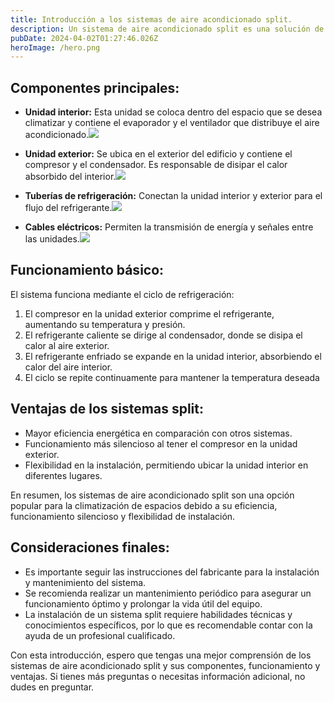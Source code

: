 ```yaml
---
title: Introducción a los sistemas de aire acondicionado split.
description: Un sistema de aire acondicionado split es una solución de climatización que se compone de dos unidades principales una unidad interior y una unidad exterior
pubDate: 2024-04-02T01:27:46.026Z
heroImage: /hero.png
---
```


## Componentes principales:

- **Unidad interior:** Esta unidad se coloca dentro del espacio que se desea climatizar y contiene el evaporador y el ventilador que distribuye el aire acondicionado.![](/unidad-interior.png)

- **Unidad exterior:** Se ubica en el exterior del edificio y contiene el compresor y el condensador. Es responsable de disipar el calor absorbido del interior.![](/unidad-exterior.png)

- **Tuberías de refrigeración:** Conectan la unidad interior y exterior para el flujo del refrigerante.![](/tuberia-de-refrigeracion.png)

- **Cables eléctricos:** Permiten la transmisión de energía y señales entre las unidades.![](/cables-electricos.png)

## Funcionamiento básico:

El sistema funciona mediante el ciclo de refrigeración:

1. El compresor en la unidad exterior comprime el refrigerante, aumentando su temperatura y presión.
2. El refrigerante caliente se dirige al condensador, donde se disipa el calor al aire exterior.
3. El refrigerante enfriado se expande en la unidad interior, absorbiendo el calor del aire interior.
4. El ciclo se repite continuamente para mantener la temperatura deseada

## Ventajas de los sistemas split:

- Mayor eficiencia energética en comparación con otros sistemas.
- Funcionamiento más silencioso al tener el compresor en la unidad exterior.
- Flexibilidad en la instalación, permitiendo ubicar la unidad interior en diferentes lugares.

En resumen, los sistemas de aire acondicionado split son una opción popular para la climatización de espacios debido a su eficiencia, funcionamiento silencioso y flexibilidad de instalación.

## Consideraciones finales:

- Es importante seguir las instrucciones del fabricante para la instalación y mantenimiento del sistema.
- Se recomienda realizar un mantenimiento periódico para asegurar un funcionamiento óptimo y prolongar la vida útil del equipo.
- La instalación de un sistema split requiere habilidades técnicas y conocimientos específicos, por lo que es recomendable contar con la ayuda de un profesional cualificado.

Con esta introducción, espero que tengas una mejor comprensión de los sistemas de aire acondicionado split y sus componentes, funcionamiento y ventajas. Si tienes más preguntas o necesitas información adicional, no dudes en preguntar.
